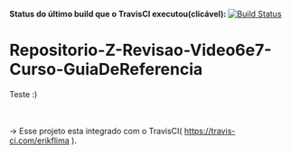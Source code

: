 <b>Status do último build que o TravisCI executou(clicável): </b> [![Build Status](https://travis-ci.org/erikflima/Repositorio-Z-Revisao-Video7-Curso-GuiaDeReferencia-Usand_o_TravisCI.svg?branch=master)](https://travis-ci.org/erikflima/Repositorio-Z-Revisao-Video7-Curso-GuiaDeReferencia-Usand_o_TravisCI)

# Repositorio-Z-Revisao-Video6e7-Curso-GuiaDeReferencia

Teste :)

<br><br> -> Esse projeto esta integrado com o TravisCI( https://travis-ci.com/erikflima ).
